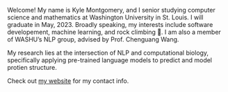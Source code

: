 Welcome! My name is Kyle Montgomery, and I senior studying computer science and mathematics at Washington University in St. Louis. I will graduate in May, 2023. Broadly speaking, my interests include software developement, machine learning, and rock climbing 🧗. I am also a member of WASHU’s NLP group, advised by Prof. Chenguang Wang.

My research lies at the intersection of NLP and computational biology, specifically applying pre-trained language models to predict and model protien structure.

Check out [my website](https://kylemontgomery1.github.io) for my contact info.

<!---
kylemontgomery1/kylemontgomery1 is a ✨ special ✨ repository because its `README.md` (this file) appears on your GitHub profile.
You can click the Preview link to take a look at your changes.
--->

